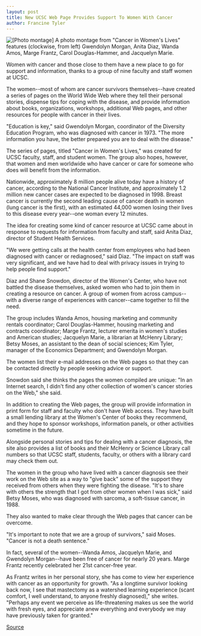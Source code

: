 ```yaml
---
layout: post
title: New UCSC Web Page Provides Support To Women With Cancer
author: Francine Tyler
---
```


![\[Photo montage\]][1] A photo montage from "Cancer in Women's Lives" features (clockwise, from left) Gwendolyn Morgan, Anita Diaz, Wanda Amos, Marge Frantz, Carol Douglas-Hammer, and Jacquelyn Marie.

Women with cancer and those close to them have a new place to go for support and information, thanks to a group of nine faculty and staff women at UCSC.

The women--most of whom are cancer survivors themselves--have created a series of pages on the World Wide Web where they tell their personal stories, dispense tips for coping with the disease, and provide information about books, organizations, workshops, additional Web pages, and other resources for people with cancer in their lives.

"Education is key," said Gwendolyn Morgan, coordinator of the Diversity Education Program, who was diagnosed with cancer in 1973. "The more information you have, the better prepared you are to deal with the disease."

The series of pages, titled "Cancer in Women's Lives," was created for UCSC faculty, staff, and student women. The group also hopes, however, that women and men worldwide who have cancer or care for someone who does will benefit from the information.

Nationwide, approximately 8 million people alive today have a history of cancer, according to the National Cancer Institute, and approximately 1.2 million new cancer cases are expected to be diagnosed in 1998. Breast cancer is currently the second leading cause of cancer death in women (lung cancer is the first), with an estimated 44,000 women losing their lives to this disease every year--one woman every 12 minutes.

The idea for creating some kind of cancer resource at UCSC came about in response to requests for information from faculty and staff, said Anita Diaz, director of Student Health Services.

"We were getting calls at the health center from employees who had been diagnosed with cancer or rediagnosed," said Diaz. "The impact on staff was very significant, and we have had to deal with privacy issues in trying to help people find support."

Diaz and Shane Snowdon, director of the Women's Center, who have not battled the disease themselves, asked women who had to join them in creating a resource on cancer. A group of women from across campus--with a diverse range of experiences with cancer--came together to fill the need.

The group includes Wanda Amos, housing marketing and community rentals coordinator; Carol Douglas-Hammer, housing marketing and contracts coordinator; Marge Frantz, lecturer emerita in women's studies and American studies; Jacquelyn Marie, a librarian at McHenry Library; Betsy Moses, an assistant to the dean of social sciences; Kim Tyler, manager of the Economics Department; and Gwendolyn Morgan.

The women list their e-mail addresses on the Web pages so that they can be contacted directly by people seeking advice or support.

Snowdon said she thinks the pages the women compiled are unique: "In an Internet search, I didn't find any other collection of women's cancer stories on the Web," she said.

In addition to creating the Web pages, the group will provide information in print form for staff and faculty who don't have Web access. They have built a small lending library at the Women's Center of books they recommend, and they hope to sponsor workshops, information panels, or other activities sometime in the future.

Alongside personal stories and tips for dealing with a cancer diagnosis, the site also provides a list of books and their McHenry or Science Library call numbers so that UCSC staff, students, faculty, or others with a library card may check them out.

The women in the group who have lived with a cancer diagnosis see their work on the Web site as a way to "give back" some of the support they received from others when they were fighting the disease. "It's to share with others the strength that I got from other women when I was sick," said Betsy Moses, who was diagnosed with sarcoma, a soft-tissue cancer, in 1988.

They also wanted to make clear through the Web pages that cancer can be overcome.

"It's important to note that we are a group of survivors," said Moses. "Cancer is not a death sentence."

In fact, several of the women--Wanda Amos, Jacquelyn Marie, and Gwendolyn Morgan--have been free of cancer for nearly 20 years. Marge Frantz recently celebrated her 21st cancer-free year.

As Frantz writes in her personal story, she has come to view her experience with cancer as an opportunity for growth. "As a longtime survivor looking back now, I see that mastectomy as a watershed learning experience (scant comfort, I well understand, to anyone freshly diagnosed)," she writes. "Perhaps any event we perceive as life-threatening makes us see the world with fresh eyes, and appreciate anew everything and everybody we may have previously taken for granted."

[1]: http://www1.ucsc.edu/oncampus/currents/97-98/art/cancer.logo.98-05-18.jpg

[Source](http://www1.ucsc.edu/oncampus/currents/97-98/05-18/cancer.htm "Permalink to Cancer resource page for women: 05-18-98")
